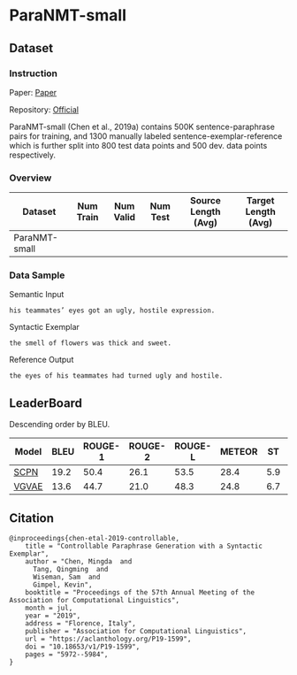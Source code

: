 # ParaNMT-small

## Dataset

### Instruction

Paper: [Paper](https://aclanthology.org/P19-1599.pdf)

Repository: [Official](https://github.com/mingdachen/syntactic-template-generation)

 ParaNMT-small (Chen et al., 2019a) contains 500K sentence-paraphrase pairs for training, and 1300 manually labeled sentence-exemplar-reference which is further split into 800 test data points and 500 dev. data points respectively.

### Overview

| Dataset       | Num Train | Num Valid | Num Test | Source Length (Avg) | Target Length (Avg) |
| ------------- | --------- | --------- | -------- | ------------------- | ------------------- |
| ParaNMT-small |           |           |          |                     |                     |

### Data Sample

Semantic Input

```
his teammates’ eyes got an ugly, hostile expression.
```

Syntactic Exemplar

```
the smell of flowers was thick and sweet.
```

Reference Output

```
the eyes of his teammates had turned ugly and hostile.
```

## LeaderBoard

Descending order by BLEU.

| Model                                          | BLEU   | ROUGE-1 | ROUGE-2 | ROUGE-L | METEOR | ST    | Repository                                                   | Generated Text |
| ---------------------------------------------- | ------ | ------- | ------- | ------- | ------ | ----- | ------------------------------------------------------------ | -------------- |
| [SCPN](https://aclanthology.org/P19-1599.pdf)  | $19.2$ | $50.4$  | $26.1$  | $53.5$  | $28.4$ | $5.9$ |                                                              |                |
| [VGVAE](https://aclanthology.org/P19-1599.pdf) | $13.6$ | $44.7$  | $21.0$  | $48.3$  | $24.8$ | $6.7$ | [Official](https://github.com/mingdachen/syntactic-template-generation) |                |

## Citation

```
@inproceedings{chen-etal-2019-controllable,
    title = "Controllable Paraphrase Generation with a Syntactic Exemplar",
    author = "Chen, Mingda  and
      Tang, Qingming  and
      Wiseman, Sam  and
      Gimpel, Kevin",
    booktitle = "Proceedings of the 57th Annual Meeting of the Association for Computational Linguistics",
    month = jul,
    year = "2019",
    address = "Florence, Italy",
    publisher = "Association for Computational Linguistics",
    url = "https://aclanthology.org/P19-1599",
    doi = "10.18653/v1/P19-1599",
    pages = "5972--5984",
}
```
